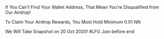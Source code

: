 If You Can't Find Your Wallet Address, That Mean You're Disqualified from Our Airdrop!

To Claim Your Airdrop Rewards, You Must Hold Minimum 0.01 NN

We Will Take Snapshot on 20 Oct 2020!
#LFG
Join before end
